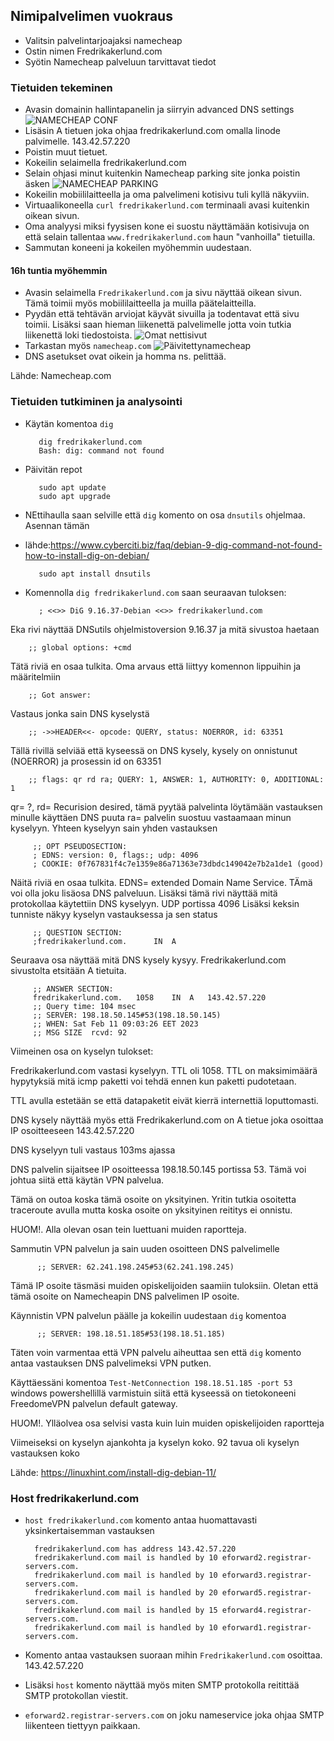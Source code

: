 ## Nimipalvelimen vuokraus
- Valitsin palvelintarjoajaksi namecheap
- Ostin nimen Fredrikakerlund.com
- Syötin Namecheap palveluun tarvittavat tiedot

### Tietuiden tekeminen
- Avasin domainin hallintapanelin ja siirryin advanced DNS settings
 ![NAMECHEAP CONF](https://user-images.githubusercontent.com/122887178/218127865-ee8cf07e-eae9-4629-a5f5-e31799bb2fd3.jpg)
- Lisäsin A tietuen joka ohjaa fredrikakerlund.com omalla linode palvimelle. 143.42.57.220
- Poistin muut tietuet.
- Kokeilin selaimella fredrikakerlund.com
- Selain ohjasi minut kuitenkin Namecheap parking site jonka poistin äsken
![NAMECHEAP PARKING](https://user-images.githubusercontent.com/122887178/218129240-0b10beb9-6c54-485d-bd67-ba0eca392f3b.jpg)
- Kokeilin mobiililaitteella ja oma palvelimeni kotisivu tuli kyllä näkyviin.
- Virtuaalikoneella `curl fredrikakerlund.com` terminaali avasi kuitenkin oikean sivun.
- Oma analyysi miksi fyysisen kone ei suostu näyttämään kotisivuja on että selain tallentaa `www.fredrikakerlund.com` haun "vanhoilla" tietuilla.
- Sammutan koneeni ja kokeilen myöhemmin uudestaan.

#### 16h tuntia myöhemmin

- Avasin selaimella `Fredrikakerlund.com` ja sivu näyttää oikean sivun. Tämä toimii myös mobiililaitteella ja muilla päätelaitteilla.
- Pyydän että tehtävän arviojat käyvät sivuilla ja todentavat että sivu toimii. Lisäksi saan hieman liikenettä palvelimelle jotta voin tutkia liikenettä loki tiedostoista.
 ![Omat nettisivut](https://user-images.githubusercontent.com/122887178/218245125-f81e5628-c404-4d81-ad0d-04d4bb016ddf.jpg)
- Tarkastan myös `namecheap.com`
![Päivitettynamecheap](https://user-images.githubusercontent.com/122887178/218245199-6a120282-7f9c-472c-be93-cd87b8fe22d3.jpg)
- DNS asetukset ovat oikein ja homma ns. pelittää.

Lähde: Namecheap.com

### Tietuiden tutkiminen ja analysointi
- Käytän komentoa `dig`

         dig fredrikakerlund.com
         Bash: dig: command not found
- Päivitän repot 
         
         sudo apt update
         sudo apt upgrade
- NEttihaulla saan selville että `dig` komento on osa `dnsutils` ohjelmaa. Asennan tämän
- lähde:https://www.cyberciti.biz/faq/debian-9-dig-command-not-found-how-to-install-dig-on-debian/
         
         sudo apt install dnsutils
         
- Komennolla `dig fredrikakerlund.com` saan seuraavan tuloksen:
         
         ; <<>> DiG 9.16.37-Debian <<>> fredrikakerlund.com
Eka rivi näyttää DNSutils ohjelmistoversion 9.16.37 ja mitä sivustoa haetaan
        
        ;; global options: +cmd
Tätä riviä en osaa tulkita. Oma arvaus että liittyy komennon lippuihin ja    määritelmiin
        
        ;; Got answer:
Vastaus jonka sain DNS kyselystä
        
        ;; ->>HEADER<<- opcode: QUERY, status: NOERROR, id: 63351
Tällä rivillä selviää että kyseessä on DNS kysely, kysely on onnistunut (NOERROR) ja prosessin id on 63351
        
        ;; flags: qr rd ra; QUERY: 1, ANSWER: 1, AUTHORITY: 0, ADDITIONAL: 1
qr= ?, rd= Recurision desired, tämä pyytää palvelinta löytämään vastauksen minulle käyttäen DNS puuta ra= palvelin suostuu vastaamaan minun kyselyyn. Yhteen kyselyyn sain yhden vastauksen

         ;; OPT PSEUDOSECTION:
         ; EDNS: version: 0, flags:; udp: 4096
         ; COOKIE: 0f767831f4c7e1359e86a71363e73dbdc149042e7b2a1de1 (good)
Näitä riviä en osaa tulkita. EDNS= extended Domain Name Service. TÄmä voi olla joku lisäosa DNS palveluun. Lisäksi tämä rivi näyttää mitä protokollaa käytettiin DNS kyselyyn. UDP portissa 4096
Lisäksi keksin tunniste näkyy kyselyn vastauksessa ja sen status

         ;; QUESTION SECTION:
         ;fredrikakerlund.com.		IN	A
Seuraava osa näyttää mitä DNS kysely kysyy. Fredrikakerlund.com sivustolta etsitään A tietuita.

         ;; ANSWER SECTION:
         fredrikakerlund.com.	1058	IN	A	143.42.57.220
         ;; Query time: 104 msec
         ;; SERVER: 198.18.50.145#53(198.18.50.145)
         ;; WHEN: Sat Feb 11 09:03:26 EET 2023
         ;; MSG SIZE  rcvd: 92

Viimeinen osa on kyselyn tulokset:

Fredrikakerlund.com vastasi kyselyyn. TTL oli 1058. TTL on maksimimäärä hypytyksiä mitä icmp paketti voi tehdä ennen kun paketti pudotetaan. 

TTL avulla estetään se että datapaketit eivät kierrä internettiä loputtomasti.

DNS kysely näyttää myös että Fredrikakerlund.com on A tietue joka osoittaa IP osoitteeseen 143.42.57.220

DNS kyselyyn tuli vastaus 103ms ajassa

DNS palvelin sijaitsee IP osoitteessa 198.18.50.145 portissa 53. Tämä voi johtua siitä että käytän VPN palvelua.

Tämä on outoa koska tämä osoite on yksityinen. Yritin tutkia osoitetta traceroute avulla mutta koska osoite on yksityinen reititys ei onnistu.

HUOM!. Alla olevan osan tein luettuani muiden raportteja.

Sammutin VPN palvelun ja sain uuden osoitteen DNS palvelimelle

          ;; SERVER: 62.241.198.245#53(62.241.198.245)
Tämä IP osoite täsmäsi muiden opiskelijoiden saamiin tuloksiin. Oletan että tämä osoite on Namecheapin DNS palvelimen IP osoite.

Käynnistin VPN palvelun päälle ja kokeilin uudestaan `dig` komentoa

          ;; SERVER: 198.18.51.185#53(198.18.51.185)
          
Täten voin varmentaa että VPN palvelu aiheuttaa sen että `dig` komento antaa vastauksen DNS palvelimeksi VPN putken.

Käyttäessäni komentoa `Test-NetConnection 198.18.51.185 -port 53 ` windows powershellillä varmistuin siitä että kyseessä on tietokoneeni FreedomeVPN palvelun default gateway.

HUOM!. Ylläolvea osa selvisi vasta kuin luin muiden opiskelijoiden raportteja


Viimeiseksi on kyselyn ajankohta ja kyselyn koko. 92 tavua oli kyselyn vastauksen koko


Lähde: https://linuxhint.com/install-dig-debian-11/
### Host fredrikakerlund.com

- `host fredrikakerlund.com` komento antaa huomattavasti yksinkertaisemman vastauksen

        fredrikakerlund.com has address 143.42.57.220
        fredrikakerlund.com mail is handled by 10 eforward2.registrar-servers.com.
        fredrikakerlund.com mail is handled by 10 eforward3.registrar-servers.com.
        fredrikakerlund.com mail is handled by 20 eforward5.registrar-servers.com.
        fredrikakerlund.com mail is handled by 15 eforward4.registrar-servers.com.
        fredrikakerlund.com mail is handled by 10 eforward1.registrar-servers.com.
        
- Komento antaa vastauksen suoraan mihin `Fredrikakerlund.com` osoittaa. 143.42.57.220
- Lisäksi `host` komento näyttää myös miten SMTP protokolla reitittää SMTP protokollan viestit.
- `eforward2.registrar-servers.com` on joku nameservice joka ohjaa SMTP liikenteen tiettyyn paikkaan.




